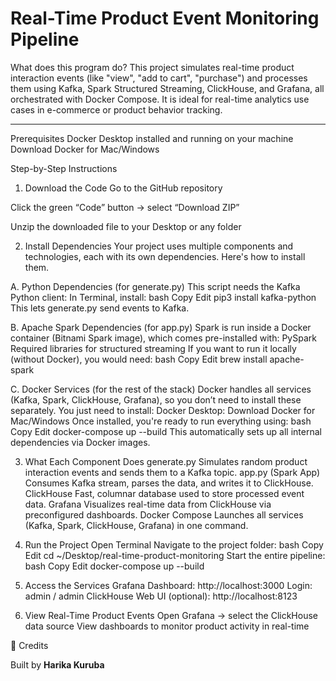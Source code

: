Real-Time Product Event Monitoring Pipeline
====================================================
What does this program do?
This project simulates real-time product interaction events (like "view", "add to cart", "purchase") and processes them using Kafka, Spark Structured Streaming, ClickHouse, and Grafana, all orchestrated with Docker Compose. It is ideal for real-time analytics use cases in e-commerce or product behavior tracking.

---
Prerequisites
Docker Desktop installed and running on your machine
Download Docker for Mac/Windows

Step-by-Step Instructions
1. Download the Code
Go to the GitHub repository

Click the green “Code” button → select “Download ZIP”

Unzip the downloaded file to your Desktop or any folder

2. Install Dependencies
Your project uses multiple components and technologies, each with its own dependencies. Here's how to install them.

 A. Python Dependencies (for generate.py)
This script needs the Kafka Python client:
In Terminal, install:
bash
Copy
Edit
pip3 install kafka-python
This lets generate.py send events to Kafka.

 B. Apache Spark Dependencies (for app.py)
Spark is run inside a Docker container (Bitnami Spark image), which comes pre-installed with:
PySpark
Required libraries for structured streaming
If you want to run it locally (without Docker), you would need:
bash
Copy
Edit
brew install apache-spark

 C. Docker Services (for the rest of the stack)
Docker handles all services (Kafka, Spark, ClickHouse, Grafana), so you don’t need to install these separately.
You just need to install:
Docker Desktop:
Download Docker for Mac/Windows
Once installed, you're ready to run everything using:
bash
Copy
Edit
docker-compose up --build
This automatically sets up all internal dependencies via Docker images.

3. What Each Component Does
generate.py
Simulates random product interaction events and sends them to a Kafka topic.
app.py (Spark App)
Consumes Kafka stream, parses the data, and writes it to ClickHouse.
ClickHouse
Fast, columnar database used to store processed event data.
Grafana
Visualizes real-time data from ClickHouse via preconfigured dashboards.
Docker Compose
Launches all services (Kafka, Spark, ClickHouse, Grafana) in one command.

4. Run the Project
Open Terminal
Navigate to the project folder:
bash
Copy
Edit
cd ~/Desktop/real-time-product-monitoring
Start the entire pipeline:
bash
Copy
Edit
docker-compose up --build

5. Access the Services
Grafana Dashboard:
http://localhost:3000
Login: admin / admin
ClickHouse Web UI (optional):
http://localhost:8123

6. View Real-Time Product Events
Open Grafana → select the ClickHouse data source
View dashboards to monitor product activity in real-time


👏 Credits

Built by **Harika Kuruba**
